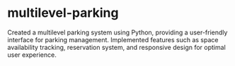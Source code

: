 # multilevel-parking

Created a multilevel parking system using Python, providing a user-friendly interface for parking management. 
Implemented features such as space availability tracking, reservation system, and responsive design for optimal user experience.
